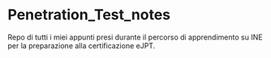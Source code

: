 # Penetration_Test_notes

Repo di tutti i miei appunti presi durante il percorso di apprendimento su INE per la preparazione alla certificazione eJPT.
